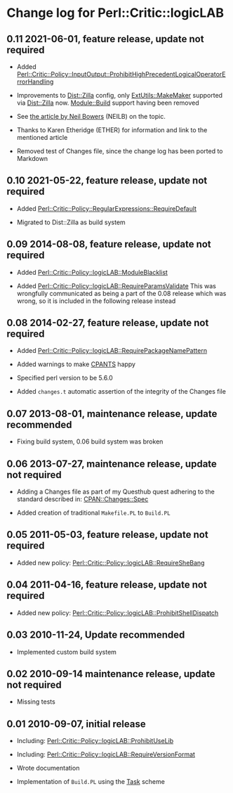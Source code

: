 # Change log for Perl::Critic::logicLAB

## 0.11 2021-06-01, feature release, update not required

- Added [Perl::Critic::Policy::InputOutput::ProhibitHighPrecedentLogicalOperatorErrorHandling](https://metacpan.org/release/Perl-Critic-Policy-InputOutput-ProhibitHighPrecedentLogicalOperatorErrorHandling)

- Improvements to [Dist::Zilla](https://metacpan.org/pod/Dist::Zilla) config, only [ExtUtils::MakeMaker](https://metacpan.org/pod/ExtUtils::MakeMaker) supported via [Dist::Zilla](https://metacpan.org/pod/Dist::Zilla) now. [Module::Build](https://metacpan.org/pod/Module::Build) support having been removed

- See [the article by Neil Bowers](https://neilb.org/2015/05/18/two-build-files-considered-harmful.html) (NEILB) on the topic.

- Thanks to Karen Etheridge (ETHER) for information and link to the mentioned article

- Removed test of Changes file, since the change log has been ported to Markdown

## 0.10 2021-05-22, feature release, update not required

- Added [Perl::Critic::Policy::RegularExpressions::RequireDefault](https://metacpan.org/pod/Perl::Critic::Policy::RegularExpressions::RequireDefault)

- Migrated to Dist::Zilla as build system

## 0.09 2014-08-08, feature release, update not required

- Added [Perl::Critic::Policy::logicLAB::ModuleBlacklist](https://metacpan.org/pod/Perl::Critic::Policy::logicLAB::ModuleBlacklist)

- Added [Perl::Critic::Policy::logicLAB::RequireParamsValidate](https://metacpan.org/pod/Perl::Critic::Policy::logicLAB::RequireParamsValidate)
  This was wrongfully communicated as being a part of the 0.08 release
  which was wrong, so it is included in the following release instead

## 0.08 2014-02-27, feature release, update not required

- Added [Perl::Critic::Policy::logicLAB::RequirePackageNamePattern](https://metacpan.org/pod/Perl::Critic::Policy::logicLAB::RequirePackageNamePattern)

- Added warnings to make [CPANTS](https://cpants.cpanauthors.org/) happy

- Specified perl version to be 5.6.0

- Added `changes.t` automatic assertion of the integrity of the Changes file

## 0.07 2013-08-01, maintenance release, update recommended

- Fixing build system, 0.06 build system was broken

## 0.06 2013-07-27, maintenance release, update not required

- Adding a Changes file as part of my Questhub quest adhering to the standard
  described in: [CPAN::Changes::Spec](https://metacpan.org/module/CPAN::Changes::Spec)

- Added creation of traditional `Makefile.PL` to `Build.PL`

## 0.05 2011-05-03, feature release, update not required

- Added new policy: [Perl::Critic::Policy::logicLAB::RequireSheBang](https://metacpan.org/pod/Perl::Critic::Policy::logicLAB::RequireSheBang)

## 0.04 2011-04-16, feature release, update not required

- Added new policy: [Perl::Critic::Policy::logicLAB::ProhibitShellDispatch](https://metacpan.org/pod/Perl::Critic::Policy::logicLAB::ProhibitShellDispatch)

## 0.03 2010-11-24, Update recommended

- Implemented custom build system

## 0.02 2010-09-14 maintenance release, update not required

- Missing tests

## 0.01 2010-09-07, initial release

- Including: [Perl::Critic::Policy::logicLAB::ProhibitUseLib](https://metacpan.org/pod/Perl::Critic::Policy::logicLAB::ProhibitUseLib)

- Including: [Perl::Critic::Policy::logicLAB::RequireVersionFormat](https://metacpan.org/pod/Perl::Critic::Policy::logicLAB::RequireVersionFormat)

- Wrote documentation

- Implementation of `Build.PL` using the [Task](https://metacpan.org/pod/Task) scheme
